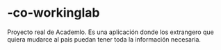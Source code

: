 # -co-workinglab
Proyecto real de Academlo. Es una aplicación donde los extrangero que quiera mudarce al pais puedan tener toda la información necesaria.
